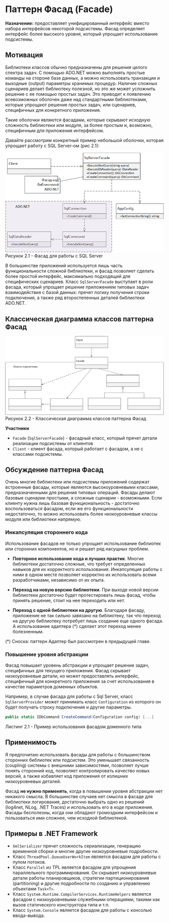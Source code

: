 # Паттерн Фасад (Facade)

**Назначение:** предоставляет унифицированный интерфейс вместо набора интерфейсов некоторой подсистемы. Фасад определяет интерфейс более высокого уровня, который упрощает использование подсистемы.

## Мотивация

Библиотеки классов обычно предназначены для решения целого спектра задач. С помощью ADO.NET можно выполнять простые команды на стороне базе данных, а можно использовать транзакции и выходные (output) параметры хранимых процедур. Наличие сложных сценариев делает библиотеку полезной, но это же может усложнить решение с ее помощью простых задач. Это приводит к появлению всевозможных оболочек даже над стандартными библиотеками, которые упрощают решение простых задач, или сценариев, специфичных для конкретного приложения.

Такие оболочки являются фасадами, которые скрывают исходную сложность библиотеки или модуля, за более простым и, возможно, специфичным для приложения интерфейсом.

Давайте рассмотрим конкретный пример небольшой оболочки, которая упрощает работу с SQL Server-ом (рис 2.1):

![Рисунок2.1](https://github.com/SergeyTeplyakov/DesignPatternsBook/raw/master/Part%203%20-%20Structural%20Patterns/Images/ch02_Image1.png)    
Рисунок 2.1 - Фасад для работы с SQL Server

В большинстве приложений используется лишь часть функциональности сложной библиотеки, и фасад позволяет сделать более простой интерфейс, максимально подходящий для специфических сценариев. Класс `SqlServerFacade` выступает в роли фасада, который упрощает решение приложением типовых задач взаимодействия с базой данных: прячет логику получения строки подключения, а также ряд второстепенных деталей библиотеки ADO.NET. 

## Классическая диаграмма классов паттерна Фасад
![Рисунок2.2](https://github.com/SergeyTeplyakov/DesignPatternsBook/raw/master/Part%203%20-%20Structural%20Patterns/Images/ch02_Image2.png)    
Рисунок 2.2 - Классическая диаграмма классов паттерна Фасад

**Участники**   
* `Facade` (`SqlServerFacade`) - фасадный класс, который прячет детали реализации подсистемы от клиентов
* `Client` - клиент фасада, который работает с фасадом, а не с классами подсистемы.

## Обсуждение паттерна Фасад

Очень многие библиотеки или подсистемы приложений содержат встроенные фасады, которые являются высокоуровневыми классами, предназначенными для решения типовых операций. Фасады делают базовые сценарии простыми, а сложные сценарии - возможными. Если клиенту нужна лишь базовая функциональность - достаточно воспользоваться фасадом, если же его функциональности недостаточно, то можно использовать более низкоуровневые классы модуля или библиотеки напрямую.

### Инкапсуляция стороннего кода
Использование фасадов не только упрощает использование библиотек или сторонних компонентов, но и решает ряд насущных проблем. 

* **Повторное использование кода и лучших практик**. Многие библиотеки достаточно сложные, что требует определенных навыков для их корректного использования. Инкапсуляция работы с ними в одном месте позволяет корректно их использовать всеми разработчиками, независимо от их опыта.

* **Переход на новую версию библиотеки**. При выходе новой версии библиотеки достаточно будет протестировать лишь фасад, чтобы принять решение, стоит на нее переходить или нет. 

* **Переход с одной библиотеки на другую**. Благодаря фасаду, приложение не так сильно завязано на библиотеку, так что переход на другую библиотеку потребует лишь создание еще одного фасада. А использование адаптера (*) сделает этот переход менее болезненным.

(*) Сноска: паттерн Адаптер был рассмотрен в предыдущей главе.

### Повышение уровня абстракции

Фасад повышает уровень абстракции и упрощает решение задач, специфичных для текущего приложения. Фасад скрывает низкоуровневые детали, но может предоставлять интерфейс, специфичный для конкретного приложения за счет использования в качестве параметров доменных объектов.

Например, в случае фасада для работы с Sql Server, класс `SqlServerProvider` может принимать класс `Configuration` из которого он будет получать строку подключения и другие параметры. 

```csharp
public static IDbCommand CreateCommand(Configuration config) {...}
```

Листинг 2.1 - Пример использования фасадом доменного типа

## Применимость

Я предпочитаю использовать фасады для работы с большинством сторонних библиотек или подсистем. Это уменьшает связанность (coupling) системы с внешними зависимостями, позволяет лучше понять сторонний код, позволяет контролировать качество новых версий, а также избавляет код приложения от излишних низкоуровневых деталей.

Фасад **не нужно применять**, когда в повышении уровня абстракции нет никакого смысла. В большинстве случаев нет смысла в фасаде для библиотеки логирования, достаточно выбрать одно из решений (log4net, NLog, .NET Traces) и использовать его в коде приложения. Фасады бесполезны, когда они обладают громоздким интерфейсом и пользоваться ими сложнее, чем исходной библиотекой.

## Примеры в .NET Framework

* `XmlSerializer` прячет сложность сериализации, генерацию временной сборки и многие другие низкоуровневые подробности.
* Класс `ThreadPool.QueueUserWorkItem` является фасадом для работы с пулом потоков.
* Класс `Parallel` из TPL является фасадом для упрощения параллельного программирования. Он скрывает низкоуровневые детали работы планировщиков, стратегии партиционирования (partitioning) и другие подробности по созданию и управлению объектами `Task<T>`.
* Класс `System.Runtime.CompilerServices.RuntimeHelpers` является фасадом с низкоуровневыми служебными операциями, такими как вызов статического конструктора типа и т.п.
* Класс `System.Console` является фасадом для работы с консолью ввода-вывода.

